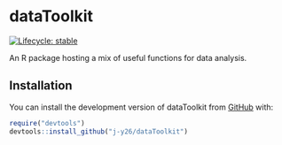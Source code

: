 
<!-- README.md is generated from README.Rmd. Please edit that file -->

# dataToolkit

<!-- badges: start -->

[![Lifecycle:
stable](https://img.shields.io/badge/lifecycle-stable-brightgreen.svg)](https://lifecycle.r-lib.org/articles/stages.html#stable)
<!-- badges: end -->

An R package hosting a mix of useful functions for data analysis.

## Installation

You can install the development version of dataToolkit from
[GitHub](https://github.com/) with:

``` r
require("devtools")
devtools::install_github("j-y26/dataToolkit")
```
